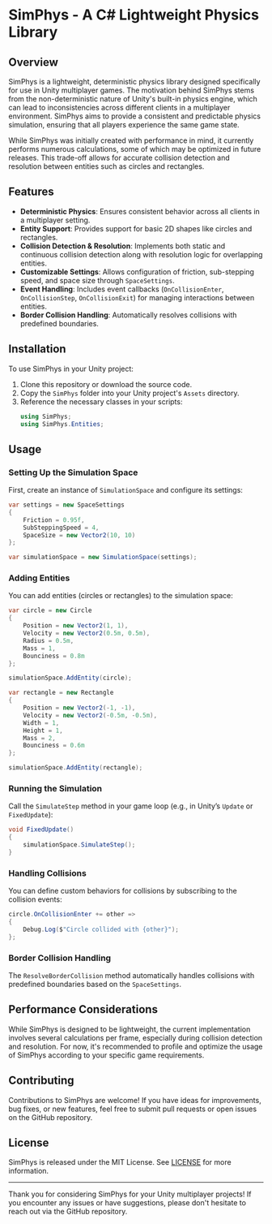 # SimPhys - A C# Lightweight Physics Library

## Overview

SimPhys is a lightweight, deterministic physics library designed specifically for use in Unity multiplayer games. The motivation behind SimPhys stems from the non-deterministic nature of Unity's built-in physics engine, which can lead to inconsistencies across different clients in a multiplayer environment. SimPhys aims to provide a consistent and predictable physics simulation, ensuring that all players experience the same game state.

While SimPhys was initially created with performance in mind, it currently performs numerous calculations, some of which may be optimized in future releases. This trade-off allows for accurate collision detection and resolution between entities such as circles and rectangles.

## Features

- **Deterministic Physics**: Ensures consistent behavior across all clients in a multiplayer setting.
- **Entity Support**: Provides support for basic 2D shapes like circles and rectangles.
- **Collision Detection & Resolution**: Implements both static and continuous collision detection along with resolution logic for overlapping entities.
- **Customizable Settings**: Allows configuration of friction, sub-stepping speed, and space size through `SpaceSettings`.
- **Event Handling**: Includes event callbacks (`OnCollisionEnter`, `OnCollisionStep`, `OnCollisionExit`) for managing interactions between entities.
- **Border Collision Handling**: Automatically resolves collisions with predefined boundaries.

## Installation

To use SimPhys in your Unity project:

1. Clone this repository or download the source code.
2. Copy the `SimPhys` folder into your Unity project's `Assets` directory.
3. Reference the necessary classes in your scripts:
   ```csharp
   using SimPhys;
   using SimPhys.Entities;
   ```

## Usage

### Setting Up the Simulation Space

First, create an instance of `SimulationSpace` and configure its settings:

```csharp
var settings = new SpaceSettings
{
    Friction = 0.95f,
    SubSteppingSpeed = 4,
    SpaceSize = new Vector2(10, 10)
};

var simulationSpace = new SimulationSpace(settings);
```

### Adding Entities

You can add entities (circles or rectangles) to the simulation space:

```csharp
var circle = new Circle
{
    Position = new Vector2(1, 1),
    Velocity = new Vector2(0.5m, 0.5m),
    Radius = 0.5m,
    Mass = 1,
    Bounciness = 0.8m
};

simulationSpace.AddEntity(circle);

var rectangle = new Rectangle
{
    Position = new Vector2(-1, -1),
    Velocity = new Vector2(-0.5m, -0.5m),
    Width = 1,
    Height = 1,
    Mass = 2,
    Bounciness = 0.6m
};

simulationSpace.AddEntity(rectangle);
```

### Running the Simulation

Call the `SimulateStep` method in your game loop (e.g., in Unity’s `Update` or `FixedUpdate`):

```csharp
void FixedUpdate()
{
    simulationSpace.SimulateStep();
}
```

### Handling Collisions

You can define custom behaviors for collisions by subscribing to the collision events:

```csharp
circle.OnCollisionEnter += other =>
{
    Debug.Log($"Circle collided with {other}");
};
```

### Border Collision Handling

The `ResolveBorderCollision` method automatically handles collisions with predefined boundaries based on the `SpaceSettings`.

## Performance Considerations

While SimPhys is designed to be lightweight, the current implementation involves several calculations per frame, especially during collision detection and resolution.
For now, it's recommended to profile and optimize the usage of SimPhys according to your specific game requirements.

## Contributing

Contributions to SimPhys are welcome! If you have ideas for improvements, bug fixes, or new features, feel free to submit pull requests or open issues on the GitHub repository.

## License

SimPhys is released under the MIT License. See [LICENSE](LICENSE) for more information.

---

Thank you for considering SimPhys for your Unity multiplayer projects! If you encounter any issues or have suggestions, please don't hesitate to reach out via the GitHub repository.
